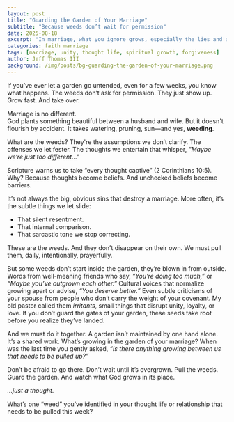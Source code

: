 ```yaml
---
layout: post
title: "Guarding the Garden of Your Marriage"
subtitle: "Because weeds don’t wait for permission"
date: 2025-08-18
excerpt: "In marriage, what you ignore grows, especially the lies and assumptions that divide. Guard the garden. Pull the weeds."
categories: faith marriage
tags: [marriage, unity, thought life, spiritual growth, forgiveness]
author: Jeff Thomas III
background: /img/posts/bg-guarding-the-garden-of-your-marriage.png
---
```


If you’ve ever let a garden go untended, even for a few weeks, you know what happens. The weeds don’t ask for permission. They just show up. Grow fast. And take over.

Marriage is no different.  
God plants something beautiful between a husband and wife. But it doesn't flourish by accident. It takes watering, pruning, sun—and yes, **weeding**.

What are the weeds?  They're the assumptions we don’t clarify.  The offenses we let fester.  The thoughts we entertain that whisper, *"Maybe we’re just too different…"*

Scripture warns us to take “every thought captive” (2 Corinthians 10:5). Why? Because thoughts become beliefs. And unchecked beliefs become barriers.

It’s not always the big, obvious sins that destroy a marriage.  More often, it’s the subtle things we let slide:

- That silent resentment.  
- That internal comparison.  
- That sarcastic tone we stop correcting.

These are the weeds. And they don’t disappear on their own.  We must pull them, daily, intentionally, prayerfully.

But some weeds don’t start inside the garden, they’re blown in from outside.  Words from well-meaning friends who say, *“You’re doing too much,”* or *“Maybe you’ve outgrown each other.”*  Cultural voices that normalize growing apart or advise, *“You deserve better.”*  Even subtle criticisms of your spouse from people who don’t carry the weight of your covenant.  My old pastor called them *irritants*, small things that disrupt unity, loyalty, or love.  If you don’t guard the gates of your garden, these seeds take root before you realize they’ve landed.

And we must do it together.  A garden isn’t maintained by one hand alone. It’s a shared work. What’s growing in the garden of your marriage?  When was the last time you gently asked, *“Is there anything growing between us that needs to be pulled up?”*

Don’t be afraid to go there.  Don’t wait until it’s overgrown.  Pull the weeds.  Guard the garden.  And watch what God grows in its place.  

*…just a thought.*

What’s one “weed” you’ve identified in your thought life or relationship that needs to be pulled this week?
